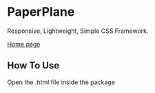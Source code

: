PaperPlane
==========

Responsive, Lightweight, Simple CSS Framework. 

<a href='http://paperplane-framework.blogspot.com/'>Home page</a>
<br/>
<h2>How To Use</h2>
Open the .html file inside the package



